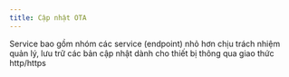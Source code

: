 ```yaml
---
title: Cập nhật OTA
---
```


Service bao gồm nhóm các service (endpoint) nhỏ hơn chịu trách nhiệm quản lý, lưu trữ các bản cập nhật dành cho thiết bị thông qua giao thức http/https
